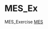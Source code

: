 # MES_Ex
MES_Exercise
[MES](https://github.com/youngjea-Choi/MES_Ex/blob/main/MES%ED%8F%AC%ED%8A%B8%ED%8F%B4%EB%A6%AC%EC%98%A4.pdf)

